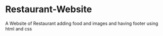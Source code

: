 # Restaurant-Website
A Website of Restaurant adding food and images and having footer using html and css
